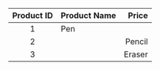 |Product ID|Product Name|Price|
|:----------:|:------------|-----:|
|1|Pen||10|
|2||Pencil|20|
|3||Eraser|30|

